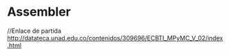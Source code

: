 # Assembler
//Enlace de partida
http://datateca.unad.edu.co/contenidos/309696/ECBTI_MPyMC_V_02/index.html
